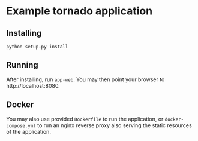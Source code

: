 # Example tornado application

## Installing

```
python setup.py install
```

## Running

After installing, run `app-web`. You may then point your browser
to http://localhost:8080.

## Docker

You may also use provided `Dockerfile` to run the application, or
`docker-compose.yml` to run an nginx reverse proxy also serving
the static resources of the application.
